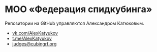 # МОО «Федерация спидкубинга»

Репозитории на GitHub управляются Александром Катюковым.

* [vk.com/AlexKatyukov](https://vk.com/AlexKatyukov)
* [t.me/AlexKatyukov](https://t.me/AlexKatyukov)
* [judges@cubingrf.org](mailto:judges@cubingrf.org)
